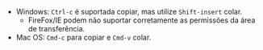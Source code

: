* Windows: `Ctrl-c` é suportada copiar, mas utilize `Shift-insert` colar.
  * FireFox/IE podem não suportar corretamente as permissões da área de transferência.
* Mac OS: `Cmd-c` para copiar e `Cmd-v` colar.
